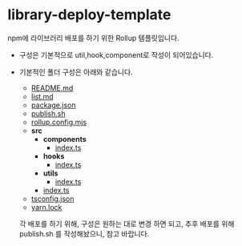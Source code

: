 # library-deploy-template

npm에 라이브러리 배포를 하기 위한 Rollup 템플릿입니다.

- 구성은 기본적으로 util,hook,component로 작성이 되어있습니다.

- 기본적인 폴더 구성은 아래와 같습니다.
   - [README.md](README.md)
   - [list.md](list.md)
   - [package.json](package.json)
   - [publish.sh](publish.sh)
   - [rollup.config.mjs](rollup.config.mjs)
   - __src__
     - __components__
       - [index.ts](src/components/index.ts)
     - __hooks__
       - [index.ts](src/hooks/index.ts)
     - __utils__
       - [index.ts](src/utils/index.ts)
     - [index.ts](src/index.ts)
   - [tsconfig.json](tsconfig.json)
   - [yarn.lock](yarn.lock)


   각 배포를 하기 위해, 구성은 원하는 대로 변경 하면 되고, 추후 배포를 위해 publish.sh 를 작성해놨으니, 참고 바랍니다.